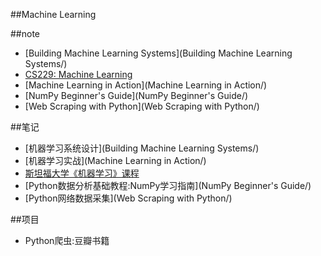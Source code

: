 ##Machine Learning


##note
- [Building Machine Learning Systems](Building Machine Learning Systems/)
- [CS229: Machine Learning](https://github.com/xxg1413/MachineLearning/tree/master/CS229:%20Machine%20Learning)
- [Machine Learning in Action](Machine Learning in Action/)
- [NumPy Beginner's Guide](NumPy Beginner's Guide/)
- [Web Scraping with Python](Web Scraping with Python/)



##笔记
- [机器学习系统设计](Building Machine Learning Systems/)
- [机器学习实战](Machine Learning in Action/)
- [斯坦福大学《机器学习》课程](https://github.com/xxg1413/MachineLearning/tree/master/CS229:%20Machine%20Learning)
- [Python数据分析基础教程:NumPy学习指南](NumPy Beginner's Guide/)
- [Python网络数据采集](Web Scraping with Python/)


##项目
- Python爬虫:豆瓣书籍

